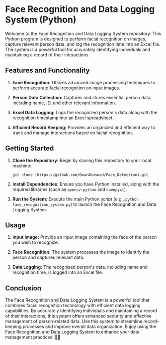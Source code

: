 # Face Recognition and Data Logging System (Python)

Welcome to the Face Recognition and Data Logging System repository. This Python program is designed to perform facial recognition on images, capture relevant person data, and log the recognition time into an Excel file. The system is a powerful tool for accurately identifying individuals and maintaining a record of their interactions.

## Features and Functionality

1. **Face Recognition:** Utilizes advanced image processing techniques to perform accurate facial recognition on input images.

2. **Person Data Collection:** Captures and stores essential person data, including name, ID, and other relevant information.

3. **Excel Data Logging:** Logs the recognized person's data along with the recognition timestamp into an Excel spreadsheet.

4. **Efficient Record Keeping:** Provides an organized and efficient way to track and manage interactions based on facial recognition.

## Getting Started

1. **Clone the Repository:** Begin by cloning this repository to your local machine:
   ```
   git clone (https://github.com/OmarAbusnad/Face_Detection).git
   ```

2. **Install Dependencies:** Ensure you have Python installed, along with the required libraries (such as `opencv-python` and `openpyxl`).

3. **Run the System:** Execute the main Python script (e.g., `python face_recognition_system.py`) to launch the Face Recognition and Data Logging System.

## Usage

1. **Input Image:** Provide an input image containing the face of the person you wish to recognize.

2. **Face Recognition:** The system processes the image to identify the person and captures relevant data.

3. **Data Logging:** The recognized person's data, including name and recognition time, is logged into an Excel file.

## Conclusion

The Face Recognition and Data Logging System is a powerful tool that combines facial recognition technology with efficient data logging capabilities. By accurately identifying individuals and maintaining a record of their interactions, this system offers enhanced security and effective management of person-related data. Use this system to streamline record-keeping processes and improve overall data organization. Enjoy using the Face Recognition and Data Logging System to enhance your data management practices! 📸📝

